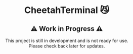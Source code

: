 <div align="center">

# CheetahTerminal :smirk_cat:
## :warning: Work in Progress :warning:
This project is still in development and is not ready for use.<br>
Please check back later for updates.<br>

</div>